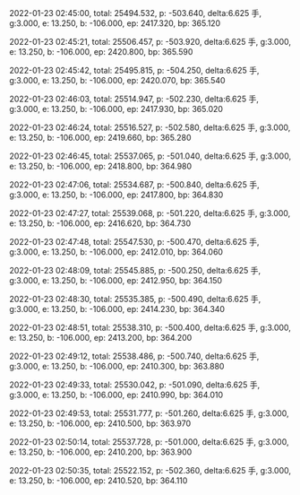 2022-01-23 02:45:00, total: 25494.532, p: -503.640, delta:6.625 手, g:3.000, e: 13.250, b: -106.000, ep: 2417.320, bp: 365.120

2022-01-23 02:45:21, total: 25506.457, p: -503.920, delta:6.625 手, g:3.000, e: 13.250, b: -106.000, ep: 2420.800, bp: 365.590

2022-01-23 02:45:42, total: 25495.815, p: -504.250, delta:6.625 手, g:3.000, e: 13.250, b: -106.000, ep: 2420.070, bp: 365.540

2022-01-23 02:46:03, total: 25514.947, p: -502.230, delta:6.625 手, g:3.000, e: 13.250, b: -106.000, ep: 2417.930, bp: 365.020

2022-01-23 02:46:24, total: 25516.527, p: -502.580, delta:6.625 手, g:3.000, e: 13.250, b: -106.000, ep: 2419.660, bp: 365.280

2022-01-23 02:46:45, total: 25537.065, p: -501.040, delta:6.625 手, g:3.000, e: 13.250, b: -106.000, ep: 2418.800, bp: 364.980

2022-01-23 02:47:06, total: 25534.687, p: -500.840, delta:6.625 手, g:3.000, e: 13.250, b: -106.000, ep: 2417.800, bp: 364.830

2022-01-23 02:47:27, total: 25539.068, p: -501.220, delta:6.625 手, g:3.000, e: 13.250, b: -106.000, ep: 2416.620, bp: 364.730

2022-01-23 02:47:48, total: 25547.530, p: -500.470, delta:6.625 手, g:3.000, e: 13.250, b: -106.000, ep: 2412.010, bp: 364.060

2022-01-23 02:48:09, total: 25545.885, p: -500.250, delta:6.625 手, g:3.000, e: 13.250, b: -106.000, ep: 2412.950, bp: 364.150

2022-01-23 02:48:30, total: 25535.385, p: -500.490, delta:6.625 手, g:3.000, e: 13.250, b: -106.000, ep: 2414.230, bp: 364.340

2022-01-23 02:48:51, total: 25538.310, p: -500.400, delta:6.625 手, g:3.000, e: 13.250, b: -106.000, ep: 2413.200, bp: 364.200

2022-01-23 02:49:12, total: 25538.486, p: -500.740, delta:6.625 手, g:3.000, e: 13.250, b: -106.000, ep: 2410.300, bp: 363.880

2022-01-23 02:49:33, total: 25530.042, p: -501.090, delta:6.625 手, g:3.000, e: 13.250, b: -106.000, ep: 2410.990, bp: 364.010

2022-01-23 02:49:53, total: 25531.777, p: -501.260, delta:6.625 手, g:3.000, e: 13.250, b: -106.000, ep: 2410.500, bp: 363.970

2022-01-23 02:50:14, total: 25537.728, p: -501.000, delta:6.625 手, g:3.000, e: 13.250, b: -106.000, ep: 2410.200, bp: 363.900

2022-01-23 02:50:35, total: 25522.152, p: -502.360, delta:6.625 手, g:3.000, e: 13.250, b: -106.000, ep: 2410.520, bp: 364.110